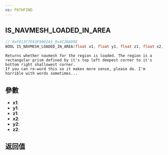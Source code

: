 ```yaml
---
ns: PATHFIND
---
```

## IS_NAVMESH_LOADED_IN_AREA

```c
// 0xF813C7E63F9062A5 0x4C2BA99E
BOOL IS_NAVMESH_LOADED_IN_AREA(float x1, float y1, float z1, float x2, float y2, float z2);
```

```
Returns whether navmesh for the region is loaded. The region is a rectangular prism defined by it's top left deepest corner to it's bottom right shallowest corner.  
If you can re-word this so it makes more sense, please do. I'm horrible with words sometimes...  
```

## 參數
* **x1**: 
* **y1**: 
* **z1**: 
* **x2**: 
* **y2**: 
* **z2**: 

## 返回值
